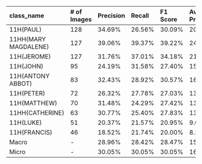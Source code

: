| class_name           | # of Images   | Precision   | Recall   | F1 Score   | Average Precision   |
|:---------------------|:--------------|:------------|:---------|:-----------|:--------------------|
| 11H(PAUL)            | 128           | 34.69%      | 26.56%   | 30.09%     | 20.12%              |
| 11HH(MARY MAGDALENE) | 127           | 39.06%      | 39.37%   | 39.22%     | 24.31%              |
| 11H(JEROME)          | 127           | 31.76%      | 37.01%   | 34.18%     | 21.03%              |
| 11H(JOHN)            | 95            | 24.19%      | 31.58%   | 27.40%     | 15.18%              |
| 11H(ANTONY ABBOT)    | 83            | 32.43%      | 28.92%   | 30.57%     | 16.22%              |
| 11H(PETER)           | 72            | 26.32%      | 27.78%   | 27.03%     | 13.34%              |
| 11H(MATTHEW)         | 70            | 31.48%      | 24.29%   | 27.42%     | 13.79%              |
| 11HH(CATHERINE)      | 63            | 30.77%      | 25.40%   | 27.83%     | 13.27%              |
| 11H(LUKE)            | 51            | 20.37%      | 21.57%   | 20.95%     | 9.03%               |
| 11H(FRANCIS)         | 46            | 18.52%      | 21.74%   | 20.00%     | 8.20%               |
| Macro                | -             | 28.96%      | 28.42%   | 28.47%     | 15.45%              |
| Micro                | -             | 30.05%      | 30.05%   | 30.05%     | 16.02%              |